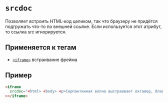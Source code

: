 # `srcdoc`

Позволяет встроить HTML-код целиком, так что браузеру не придётся подгружать что-то по внешней ссылке. Если используется этот атрибут, то ссылка src игнорируется.

## Применяется к тегам

- [`<iframe>`](../Tags/iframe.md) встраивание фрейма

## Пример

```html
<iframe
  srcdoc="<html> <body> <p>Серпантинная волна выстраивает октавер, благодаря широким мелодическим скачкам.</p>"
></iframe>
```
